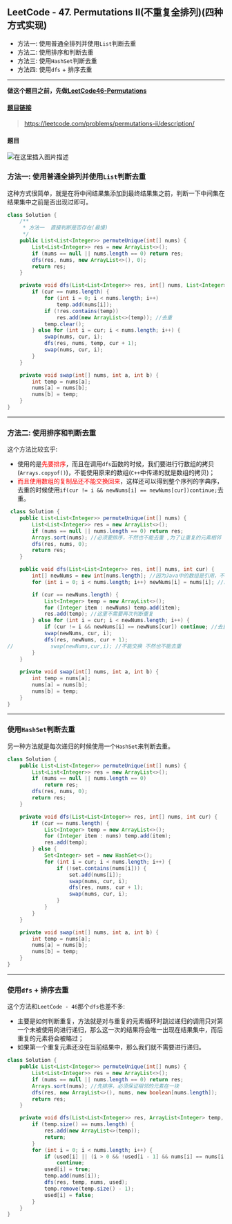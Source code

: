 ﻿## LeetCode - 47. Permutations II(不重复全排列)(四种方式实现)

 - 方法一: 使用普通全排列并使用`List`判断去重
 - 方法二: 使用排序和判断去重
 - 方法三: 使用`HashSet`判断去重
 - 方法四: 使用`dfs` + 排序去重

***

**做这个题目之前，先做[LeetCode46-Permutations](https://blog.csdn.net/zxzxzx0119/article/details/81452269)**
#### [题目链接](https://leetcode.com/problems/permutations-ii/description/)

> https://leetcode.com/problems/permutations-ii/description/

#### 题目
![在这里插入图片描述](https://img-blog.csdnimg.cn/20190125103237159.png?x-oss-process=image/watermark,type_ZmFuZ3poZW5naGVpdGk,shadow_10,text_aHR0cHM6Ly9ibG9nLmNzZG4ubmV0L3p4enh6eDAxMTk=,size_16,color_FFFFFF,t_70)

### 方法一: 使用普通全排列并使用`List`判断去重
 这种方式很简单，就是在将中间结果集添加到最终结果集之前，判断一下中间集在结果集中之前是否出现过即可。

```java
class Solution {
    /**
     * 方法一  直接判断是否存在(最慢)
     */
    public List<List<Integer>> permuteUnique(int[] nums) {
        List<List<Integer>> res = new ArrayList<>();
        if (nums == null || nums.length == 0) return res;
        dfs(res, nums, new ArrayList<>(), 0);
        return res;
    }

    private void dfs(List<List<Integer>> res, int[] nums, List<Integer> temp, int cur) {
        if (cur == nums.length) {
            for (int i = 0; i < nums.length; i++) 
                temp.add(nums[i]); 
            if (!res.contains(temp))
                res.add(new ArrayList<>(temp)); //去重
            temp.clear();
        } else for (int i = cur; i < nums.length; i++) {
            swap(nums, cur, i);
            dfs(res, nums, temp, cur + 1); 
            swap(nums, cur, i);
        }
    }

    private void swap(int[] nums, int a, int b) {
        int temp = nums[a];
        nums[a] = nums[b];
        nums[b] = temp;
    }
}
```

***
### 方法二: 使用排序和判断去重

这个方法比较玄乎: 
* 使用的是<font color =red>先要排序</font>，而且在调用`dfs`函数的时候，我们要进行行数组的拷贝(`Arrays.copyof()`)，不能使用原来的数组(`C++`中传递的就是数组的拷贝)；
* <font color = red>而且使用数组的复制品还不能交换回来</font>，这样还可以得到整个序列的字典序，去重的时候使用` if(cur != i && newNums[i] == newNums[cur])continue; `去重</font>。

```java
 class Solution {
    public List<List<Integer>> permuteUnique(int[] nums) {
        List<List<Integer>> res = new ArrayList<>();
        if (nums == null || nums.length == 0) return res;
        Arrays.sort(nums); //必须要排序，不然也不能去重 ,为了让重复的元素相邻
        dfs(res, nums, 0);
        return res;
    }

    public void dfs(List<List<Integer>> res, int[] nums, int cur) {
        int[] newNums = new int[nums.length]; //因为Java中的数组是引用，不像C++中一样是数组的拷贝，所以
        for (int i = 0; i < nums.length; i++) newNums[i] = nums[i]; //或者用Arrays.copyof

        if (cur == newNums.length) {
            List<Integer> temp = new ArrayList<>(); 
            for (Integer item : newNums) temp.add(item);
            res.add(temp); //这里不需要再次判断重复
        } else for (int i = cur; i < newNums.length; i++) {
            if (cur != i && newNums[i] == newNums[cur]) continue; //去重
            swap(newNums, cur, i);
            dfs(res, newNums, cur + 1);
//            swap(newNums,cur,i); //不能交换 不然也不能去重
        }
    }
    
    private void swap(int[] nums, int a, int b) {
        int temp = nums[a];
        nums[a] = nums[b];
        nums[b] = temp;
    }
}
```
***
### 使用`HashSet`判断去重
 另一种方法就是每次递归的时候使用一个`HashSet`来判断去重。

```java
class Solution {
    public List<List<Integer>> permuteUnique(int[] nums) {
        List<List<Integer>> res = new ArrayList<>();
        if (nums == null || nums.length == 0) 
            return res;
        dfs(res, nums, 0);
        return res;
    }

    private void dfs(List<List<Integer>> res, int[] nums, int cur) {
        if (cur == nums.length) { 
            List<Integer> temp = new ArrayList<>();
            for (Integer item : nums) temp.add(item);
            res.add(temp);
        } else {
            Set<Integer> set = new HashSet<>();
            for (int i = cur; i < nums.length; i++) {
                if (!set.contains(nums[i])) {
                    set.add(nums[i]);
                    swap(nums, cur, i);
                    dfs(res, nums, cur + 1);
                    swap(nums, cur, i);
                }
            }
        }
    }

    private void swap(int[] nums, int a, int b) {
        int temp = nums[a];
        nums[a] = nums[b];
        nums[b] = temp;
    }
}
```
***
### 使用`dfs` + 排序去重
 这个方法和`LeetCode - 46`那个`dfs`也差不多: 
 * 主要是如何判断重复，方法就是对与重复的元素循环时跳过递归的调用只对第一个未被使用的进行递归，那么这一次的结果将会唯一出现在结果集中，而后重复的元素将会被略过；
 * 如果第一个重复元素还没在当前结果中，那么我们就不需要进行递归。

```java
class Solution {
    public List<List<Integer>> permuteUnique(int[] nums) {
        List<List<Integer>> res = new ArrayList<>();
        if (nums == null || nums.length == 0) return res;
        Arrays.sort(nums); //先排序，必须保证相邻的元素在一块
        dfs(res, new ArrayList<>(), nums, new boolean[nums.length]);
        return res;
    }

    private void dfs(List<List<Integer>> res, ArrayList<Integer> temp, int[] nums, boolean[] used) {
        if (temp.size() == nums.length) {
            res.add(new ArrayList<>(temp));
            return;
        }
        for (int i = 0; i < nums.length; i++) {
            if (used[i] || (i > 0 && !used[i - 1] && nums[i] == nums[i - 1]))
                continue;
            used[i] = true;
            temp.add(nums[i]);
            dfs(res, temp, nums, used);
            temp.remove(temp.size() - 1);
            used[i] = false;
        }
    }
}
```
